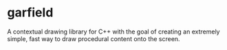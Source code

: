 garfield
========

A contextual drawing library for C++ with the goal of creating an extremely simple, fast way to draw procedural content onto the screen.
